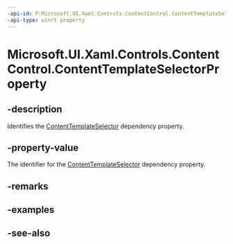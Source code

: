 ```yaml
---
-api-id: P:Microsoft.UI.Xaml.Controls.ContentControl.ContentTemplateSelectorProperty
-api-type: winrt property
---
```


<!-- Property syntax
public Windows.UI.Xaml.DependencyProperty ContentTemplateSelectorProperty { get; }
-->

# Microsoft.UI.Xaml.Controls.ContentControl.ContentTemplateSelectorProperty

## -description
Identifies the [ContentTemplateSelector](contentcontrol_contenttemplateselector.md) dependency property.

## -property-value
The identifier for the [ContentTemplateSelector](contentcontrol_contenttemplateselector.md) dependency property.

## -remarks

## -examples

## -see-also
